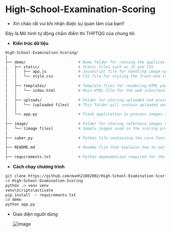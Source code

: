# High-School-Examination-Scoring
- Xin chào rất vui khi nhận được sự quan tâm của bạn!!

Đây là Mô hình tự động chấm điểm thi THPTQG của chung tôi

- **Kiến trúc dữ liệu**
```bash
High-School-Examination-Scoring/
│
├── demo/                       # Demo folder for running the application
│   ├── static/                 # Static files such as JS and CSS
│   │   ├── app.js              # JavaScript file for handling image upload and result display
│   │   └── style.css           # CSS file for styling the front-end interface
│   │
│   ├── templates/              # Template files for rendering HTML pages
│   │   └── index.html          # Main HTML file for the web interface
│   │
│   ├── uploads/                # Folder for storing uploaded and processed images
│   │   └── (uploaded files)    # This folder will contain uploaded and processed images dynamically
│   │
│   └── app.py                  # Flask application to process images and display results
│
├── image/                      # Folder for storing reference images used for testing
│   └── (image files)           # Sample images used in the scoring process
│
├── saber.py                    # Python file containing the core functions for image processing and scoring
│
├── README.md                   # Readme file that explains how to set up and use the project
│
├── requirements.txt            # Python dependencies required for the project
```

- **Cách chạy chương trình**
```bash
git clone https://github.com/manh21082002/High-School-Examination-Scoring.git
cd High-School-Examination-Scoring
python -m venv venv
venv\Scripts\activate
pip install -r requirements.txt
cd demo
python app.py
```

- Giao diện người dùng

  ![image](https://github.com/user-attachments/assets/ef6d9f5a-11c6-4fec-a349-2ef12420c937)


